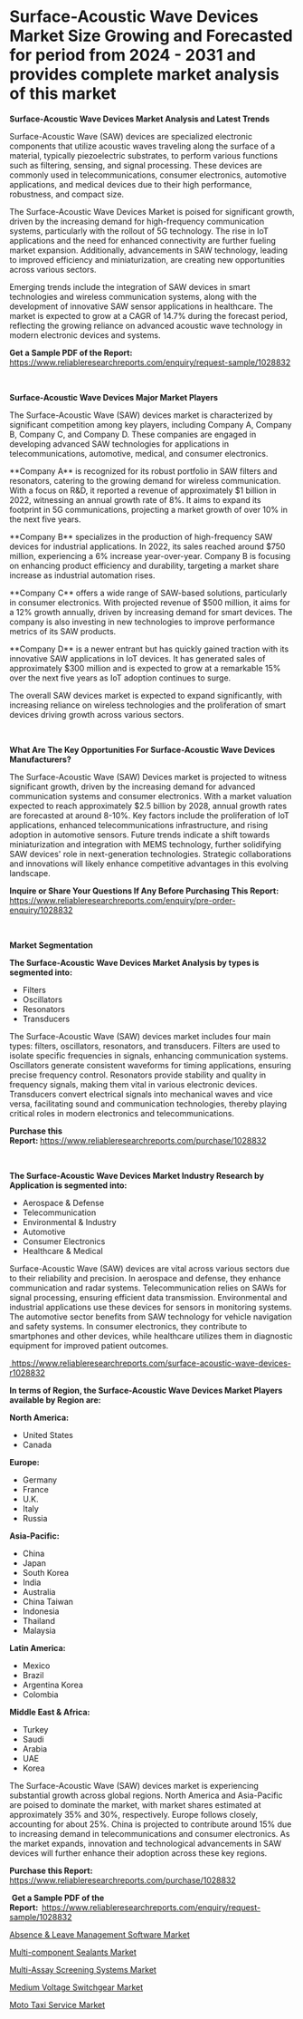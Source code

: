 <p><h1>Surface-Acoustic Wave Devices Market Size Growing and Forecasted for period from 2024 - 2031 and provides complete market analysis of this market</h1></p><p><strong>Surface-Acoustic Wave Devices Market Analysis and Latest Trends</strong></p>
<p><p>Surface-Acoustic Wave (SAW) devices are specialized electronic components that utilize acoustic waves traveling along the surface of a material, typically piezoelectric substrates, to perform various functions such as filtering, sensing, and signal processing. These devices are commonly used in telecommunications, consumer electronics, automotive applications, and medical devices due to their high performance, robustness, and compact size.</p><p>The Surface-Acoustic Wave Devices Market is poised for significant growth, driven by the increasing demand for high-frequency communication systems, particularly with the rollout of 5G technology. The rise in IoT applications and the need for enhanced connectivity are further fueling market expansion. Additionally, advancements in SAW technology, leading to improved efficiency and miniaturization, are creating new opportunities across various sectors.</p><p>Emerging trends include the integration of SAW devices in smart technologies and wireless communication systems, along with the development of innovative SAW sensor applications in healthcare. The market is expected to grow at a CAGR of 14.7% during the forecast period, reflecting the growing reliance on advanced acoustic wave technology in modern electronic devices and systems.</p></p>
<p><strong>Get a Sample PDF of the Report:&nbsp;</strong> <a href="https://www.reliableresearchreports.com/enquiry/request-sample/1028832">https://www.reliableresearchreports.com/enquiry/request-sample/1028832</a></p>
<p>&nbsp;</p>
<p><strong>Surface-Acoustic Wave Devices Major Market Players</strong></p>
<p><p>The Surface-Acoustic Wave (SAW) devices market is characterized by significant competition among key players, including Company A, Company B, Company C, and Company D. These companies are engaged in developing advanced SAW technologies for applications in telecommunications, automotive, medical, and consumer electronics.</p><p>**Company A** is recognized for its robust portfolio in SAW filters and resonators, catering to the growing demand for wireless communication. With a focus on R&D, it reported a revenue of approximately $1 billion in 2022, witnessing an annual growth rate of 8%. It aims to expand its footprint in 5G communications, projecting a market growth of over 10% in the next five years.</p><p>**Company B** specializes in the production of high-frequency SAW devices for industrial applications. In 2022, its sales reached around $750 million, experiencing a 6% increase year-over-year. Company B is focusing on enhancing product efficiency and durability, targeting a market share increase as industrial automation rises.</p><p>**Company C** offers a wide range of SAW-based solutions, particularly in consumer electronics. With projected revenue of $500 million, it aims for a 12% growth annually, driven by increasing demand for smart devices. The company is also investing in new technologies to improve performance metrics of its SAW products.</p><p>**Company D** is a newer entrant but has quickly gained traction with its innovative SAW applications in IoT devices. It has generated sales of approximately $300 million and is expected to grow at a remarkable 15% over the next five years as IoT adoption continues to surge.</p><p>The overall SAW devices market is expected to expand significantly, with increasing reliance on wireless technologies and the proliferation of smart devices driving growth across various sectors.</p></p>
<p>&nbsp;</p>
<p><strong>What Are The Key Opportunities For Surface-Acoustic Wave Devices Manufacturers?</strong></p>
<p><p>The Surface-Acoustic Wave (SAW) Devices market is projected to witness significant growth, driven by the increasing demand for advanced communication systems and consumer electronics. With a market valuation expected to reach approximately $2.5 billion by 2028, annual growth rates are forecasted at around 8-10%. Key factors include the proliferation of IoT applications, enhanced telecommunications infrastructure, and rising adoption in automotive sensors. Future trends indicate a shift towards miniaturization and integration with MEMS technology, further solidifying SAW devices' role in next-generation technologies. Strategic collaborations and innovations will likely enhance competitive advantages in this evolving landscape.</p></p>
<p><strong>Inquire or Share Your Questions If Any Before Purchasing This Report:</strong> <a href="https://www.reliableresearchreports.com/enquiry/pre-order-enquiry/1028832">https://www.reliableresearchreports.com/enquiry/pre-order-enquiry/1028832</a></p>
<p>&nbsp;</p>
<p><strong>Market Segmentation</strong></p>
<p><strong>The Surface-Acoustic Wave Devices Market Analysis by types is segmented into:</strong></p>
<p><ul><li>Filters</li><li>Oscillators</li><li>Resonators</li><li>Transducers</li></ul></p>
<p><p>The Surface-Acoustic Wave (SAW) devices market includes four main types: filters, oscillators, resonators, and transducers. Filters are used to isolate specific frequencies in signals, enhancing communication systems. Oscillators generate consistent waveforms for timing applications, ensuring precise frequency control. Resonators provide stability and quality in frequency signals, making them vital in various electronic devices. Transducers convert electrical signals into mechanical waves and vice versa, facilitating sound and communication technologies, thereby playing critical roles in modern electronics and telecommunications.</p></p>
<p><strong>Purchase this Report:&nbsp;</strong><a href="https://www.reliableresearchreports.com/purchase/1028832">https://www.reliableresearchreports.com/purchase/1028832</a></p>
<p>&nbsp;</p>
<p><strong>The Surface-Acoustic Wave Devices Market Industry Research by Application is segmented into:</strong></p>
<p><ul><li>Aerospace & Defense</li><li>Telecommunication</li><li>Environmental & Industry</li><li>Automotive</li><li>Consumer Electronics</li><li>Healthcare & Medical</li></ul></p>
<p><p>Surface-Acoustic Wave (SAW) devices are vital across various sectors due to their reliability and precision. In aerospace and defense, they enhance communication and radar systems. Telecommunication relies on SAWs for signal processing, ensuring efficient data transmission. Environmental and industrial applications use these devices for sensors in monitoring systems. The automotive sector benefits from SAW technology for vehicle navigation and safety systems. In consumer electronics, they contribute to smartphones and other devices, while healthcare utilizes them in diagnostic equipment for improved patient outcomes.</p></p>
<p><a href="https://www.reliableresearchreports.com/surface-acoustic-wave-devices-r1028832">&nbsp;https://www.reliableresearchreports.com/surface-acoustic-wave-devices-r1028832</a></p>
<p><strong>In terms of Region, the Surface-Acoustic Wave Devices Market Players available by Region are:</strong></p>
<p>
    <p> <strong> North America: </strong>
        <ul>
            <li>United States</li>
            <li>Canada</li>
        </ul>
        </p> 
    <p> <strong> Europe: </strong>
        <ul>
            <li>Germany</li>
            <li>France</li>
            <li>U.K.</li>
            <li>Italy</li>
            <li>Russia</li>
        </ul>
        </p> 
    <p> <strong> Asia-Pacific: </strong>
        <ul>
            <li>China</li>
            <li>Japan</li>
            <li>South Korea</li>
            <li>India</li>
            <li>Australia</li>
            <li>China Taiwan</li>
            <li>Indonesia</li>
            <li>Thailand</li>
            <li>Malaysia</li>
        </ul>
        </p> 
    <p> <strong> Latin America: </strong>
        <ul>
            <li>Mexico</li>
            <li>Brazil</li>
            <li>Argentina Korea</li>
            <li>Colombia</li>
        </ul>
        </p> 
    <p> <strong> Middle East & Africa: </strong>
        <ul>
            <li>Turkey</li>
            <li>Saudi</li>
            <li>Arabia</li>
            <li>UAE</li>
            <li>Korea</li>
        </ul>
    </p>
    </p>
<p><p>The Surface-Acoustic Wave (SAW) devices market is experiencing substantial growth across global regions. North America and Asia-Pacific are poised to dominate the market, with market shares estimated at approximately 35% and 30%, respectively. Europe follows closely, accounting for about 25%. China is projected to contribute around 15% due to increasing demand in telecommunications and consumer electronics. As the market expands, innovation and technological advancements in SAW devices will further enhance their adoption across these key regions.</p></p>
<p><strong>Purchase this Report: </strong><a href="https://www.reliableresearchreports.com/purchase/1028832">https://www.reliableresearchreports.com/purchase/1028832</a></p>
<p>&nbsp;<strong>Get a Sample PDF of the Report:&nbsp;&nbsp;</strong><a href="https://www.reliableresearchreports.com/enquiry/request-sample/1028832">https://www.reliableresearchreports.com/enquiry/request-sample/1028832</a></p>
<p><strong></strong></p>
<p><p><a href="https://www.linkedin.com/pulse/absence-leave-management-software-market-global-regional-oh0bc?trackingId=0WgUiG2TR9SAScjVqV2Jxw%3D%3D">Absence & Leave Management Software Market</a></p><p><a href="https://issuu.com/reportprime-2/docs/multi-component-sealants-market-siz_9a99c1e1b4b726">Multi-component Sealants Market</a></p><p><a href="https://issuu.com/reportprime-2/docs/multi-assay-screening-systems-marke_2bc2318d80fa8e">Multi-Assay Screening Systems Market</a></p><p><a href="https://github.com/Krish2023na/Market-Research-Report-List-6/blob/main/medium-voltage-switchgear-market.md">Medium Voltage Switchgear Market</a></p><p><a href="https://www.linkedin.com/pulse/moto-taxi-service-market-report-product-type-e-hailingride-qot2c?trackingId=AzZxjjz0SdmK27LuoMHCbA%3D%3D">Moto Taxi Service Market</a></p></p>